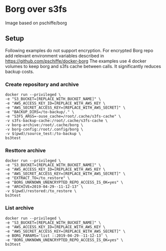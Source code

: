 # Borg over s3fs
Image based on pschiffe/borg

## Setup
Following examples do not support encryption. For encrypted Borg repo add relevant environment variables described in https://github.com/pschiffe/docker-borg
The examples use 4 docker volumes to keep borg and s3fs cache between calls. It significantly reduces backup costs. 

### Create repository and archive

```
docker run --privileged \
-e "S3_BUCKET=[REPLACE_WITH_BUCKET_NAME]" \
-e "AWS_ACCESS_KEY_ID=[REPLACE_WITH_AWS_KEY \
-e "AWS_SECRET_ACCESS_KEY=[REPLACE_WITH_AWS_SECRET]" \
-e "BACKUP_DIRS=/to-backup/." \
-e "S3FS_ARGS=-ouse_cache=/root/.cache/s3fs-cache" \
-v s3fs-backup-cache:/root/.cache/s3fs-cache \
-v borg-archive:/root/.cache/borg \
-v borg-config:/root/.config/borg \
-v $(pwd)/source_test:/to-backup \
bs3test
```


### Resttore archive
```
docker run --privileged \
-e "S3_BUCKET=[REPLACE_WITH_BUCKET_NAME]" \
-e "AWS_ACCESS_KEY_ID=[REPLACE_WITH_AWS_KEY \
-e "AWS_SECRET_ACCESS_KEY=[REPLACE_WITH_AWS_SECRET]" \
-e "EXTRACT_TO=/to_restore" \
-e "BORG_UNKNOWN_UNENCRYPTED_REPO_ACCESS_IS_OK=yes" \
-e "ARCHIVE=2019-04-29--11-12-13" \
-v $(pwd)/restored:/to_restore \
bs3test
```


### List archive
```
docker run --privileged \
-e "S3_BUCKET=[REPLACE_WITH_BUCKET_NAME]" \
-e "AWS_ACCESS_KEY_ID=[REPLACE_WITH_AWS_KEY \
-e "AWS_SECRET_ACCESS_KEY=[REPLACE_WITH_AWS_SECRET]" \
-e BORG_PARAMS='list ::2019-04-29--11-12-13' \
-e "BORG_UNKNOWN_UNENCRYPTED_REPO_ACCESS_IS_OK=yes" \
bs3test
```